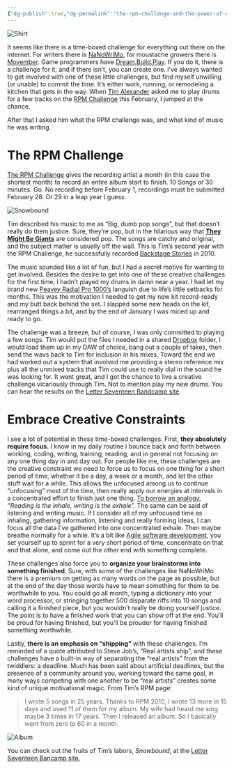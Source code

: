 ```yaml
---
{"dg-publish":true,"dg-permalink":"the-rpm-challenge-and-the-power-of-constrained-creativity","permalink":"/the-rpm-challenge-and-the-power-of-constrained-creativity/","title":"The RPM Challenge and The Power of Constrained Creativity","created":"2011-03-10T11:30:14+00:00","updated":"2022-09-24T09:27:56.000-04:00"}
---
```



![Shirt][13]

It seems like there is a time-boxed challenge for everything out there on the internet. For writers there is [NaNoWriMo][2], for moustache growers there is [Movember][3]. Game programmers have [Dream.Build.Play][4]. If you do it, there is a challenge for it, and if there isn’t, you can create one. I’ve always wanted to get involved with one of these little challenges, but find myself unwilling (or unable) to commit the time. It’s either work, running, or remodeling a kitchen that gets in the way. When [Tim Alexander][5] asked me to play drums for a few tracks on the [RPM Challenge][1] this February, I jumped at the chance.

After that I asked him what the RPM challenge was, and what kind of music he was writing.

# The RPM Challenge

[The RPM Challenge][1] gives the recording artist a month (in this case the shortest month) to record an entire album start to finish. 10 Songs or 30 minutes. Go. No recording before February 1, recordings must be submitted February 28. Or 29 in a leap year I guess.

![Snowbound][14]

Tim described his music to me as “Big, dumb pop songs”, but that doesn’t really do them justice. Sure, they’re pop, but in the hilarious way that __[They Might Be Giants][7]__ are considered pop. The songs are catchy and original, and the subject matter is usually off the wall. This is Tim’s second year with the RPM Challenge, he successfully recorded [Backstage Stories][6] in 2010.

The music sounded like a lot of fun, but I had a secret motive for wanting to get involved. Besides the desire to get into one of these creative challenges for the first time, I hadn’t played my drums in damn near a year. I had let my brand new [Peavey Radial Pro 1000’s][8] languish due to life’s little setbacks for months. This was the motivation I needed to get my new kit record-ready and my butt back behind the set. I slapped some new heads on the kit, rearranged things a bit, and by the end of January I was miced up and ready to go.

The challenge was a breeze, but of course, I was only committed to playing a few songs. Tim would put the files I needed in a shared [Dropbox][9] folder, I would load them up in my DAW of choice, bang out a couple of takes, then send the wavs back to Tim for inclusion in his mixes. Toward the end we had worked out a system that involved me providing a stereo reference mix plus all the unmixed tracks that Tim could use to really dial in the sound he was looking for. It went great, and I got the chance to live a creative challenge vicariously through Tim. Not to mention play my new drums. You can hear the results on the [Letter Seventeen Bandcamp site][10].

# Embrace Creative Constraints

I see a lot of potential in these time-boxed challenges. First, **they absolutely require focus.** I know in my daily routine I bounce back and forth between working, coding, writing, training, reading, and in general not focusing on any one thing day in and day out. For people like me, these challenges are the creative constraint we need to force us to focus on one thing for a short period of time, whether it be a day, a week or a month, and let the other stuff wait for a while. This allows the unfocused among us to continue “unfocusing” most of the time, then really apply our energies at intervals in a concentrated effort to finish just one thing. [To borrow an analogy][11], _“Reading is the inhale, writing is the exhale”._ The same can be said of listening and writing music. If I consider all of my unfocused time as inhaling, gathering information, listening and really forming ideas, I can focus all the data I’ve gathered into one concentrated exhale. Then maybe breathe normally for a while. It’s a bit like [Agile software development][12], you set yourself up to sprint for a very short period of time, concentrate on that and that alone, and come out the other end with something complete.

These challenges also force you to **organize your brainstorms into something finished**. Sure, with some of the challenges like NaNoWriMo there is a premium on getting as many words on the page as possible, but at the end of the day those words have to mean something for them to be worthwhile to you. You could go all month, typing a dictionary into your word processor, or stringing together 500 disparate riffs into 10 songs and calling it a finished piece, but you wouldn’t really be doing yourself justice. The point is to have a finished work that you can show off at the end. You’ll be proud for having finished, but you’ll be prouder for having finished something worthwhile.

Lastly, **there is an emphasis on “shipping”** with these challenges. I’m reminded of a quote attributed to Steve Job’s, “Real artists ship”, and these challenges have a built-in way of separating the “real artists” from the twiddlers: a deadline. Much has been said about artificial deadlines, but the presence of a community around you, working toward the same goal, in many ways competing with one another to be “real artists” creates some kind of unique motivational magic. From Tim’s RPM page:

> I wrote 5 songs in 25 years. Thanks to RPM 2010, I wrote 13 more in 15 days and used 11 of them for my album. My wife had heard me sing maybe 3 times in 17 years. Then I released an album. So I basically went from zero to 60 in a month.

![Album][15]

You can check out the fruits of Tim’s labors, _Snowbound_, at the [Letter Seventeen Bancamp site.][10]

 [1]: http://rpmchallenge.com/
 [2]: http://www.nanowrimo.org/
 [3]: http://www.movember.com/
 [4]: http://www.dreambuildplay.com/Main/Default.aspx
 [5]: http://www.letterseventeen.com/
 [6]: http://letterseventeen.bandcamp.com/album/backstage-stories
 [7]: http://www.theymightbegiants.com/
 [8]: http://peaveydrums.moonfruit.com/#/history/4519786597
 [9]: http://www.dropbox.com/
 [10]: http://letterseventeen.bandcamp.com/
 [11]: http://www.tribalwriter.com/2009/10/20/to-develop-your-writers-intuition-you-must-first-read-like-a-maniac/
 [12]: http://en.wikipedia.org/wiki/Agile_software_development
 [13]: /images/rpm_11_tshirt_web1.jpg
 [14]: /images/77509505-1.jpg
 [15]: /images/2578047960-1.jpg
